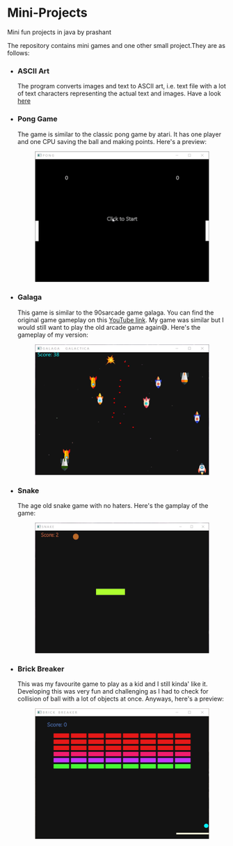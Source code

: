 # Mini-Projects
Mini fun projects in java by prashant

The repository contains mini games and one other small project.They are as follows:

* ### ASCII Art
  
   The program converts images and text to ASCII art, i.e. text file with a lot of text characters representing the actual text and images. Have a look [here](https://gist.github.com/Geek8080/a495a68efb45d912d2ed577f6f8dd70c#gistcomment-3358029)
   
* ### Pong Game
    The game is similar to the classic pong game by atari. It has one player and one CPU saving the ball and making points. Here's a preview:
    <div align="center">
    <img src="/Pong/Pong-demo.gif" height="300" width="400">
    </div>
    
* ### Galaga
    This game is similar to the 90sarcade game galaga. You can find the original game gameplay on this [YouTube link](https://www.google.com/url?sa=t&rct=j&q=&esrc=s&source=web&cd=&cad=rja&uact=8&ved=2ahUKEwjmppjMw7jqAhV30TgGHfs7DRQQwqsBMAB6BAgZEAQ&url=https%3A%2F%2Fwww.youtube.com%2Fwatch%3Fv%3DdvjapcHsqXY&usg=AOvVaw2ggBRB9bnxYHVWBXFNcKW9). My game was similar but I would still want to play the old arcade game again😅. Here's the gameplay of my version:
    <div align="center">
    <img src="/Galaga/Galaga-demo.gif" height="300" width="400">
    </div>
    
* ### Snake
    The age old snake game with no haters. Here's the gamplay of the game:
    <div align="center">
    <img src="/Snake/Snale-demo.gif" height="300" width="400">
    </div>
    
* ### Brick Breaker
    This was my favourite game to play as a kid and I still kinda' like it. Developing this was very fun and challenging as I had to check for collision of ball with a lot of objects at once. Anyways, here's a preview:
    <div align="center">
    <img src="/Brick%20Breaker/Brick%20Breaker-demo.gif" height="300" width="400">
    </div>
